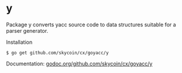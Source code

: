y
=

Package y converts yacc source code to data structures suitable for a parser generator.

Installation

    $ go get github.com/skycoin/cx/goyacc/y

Documentation: [godoc.org/github.com/skycoin/cx/goyacc/y](http://godoc.org/github.com/skycoin/cx/goyacc/y)
